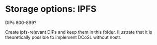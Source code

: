 Storage options: IPFS
=====

DIPs 800-899?

Create ipfs-relevant DIPs and keep them in this folder. Illustrate that it is theoretically possible to implement DCoSL without nostr.
